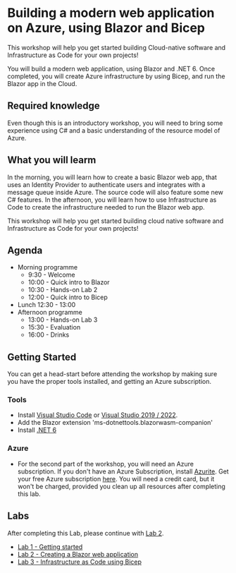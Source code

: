 # Building a modern web application on Azure, using Blazor and Bicep

This workshop will help you get started building Cloud-native software and Infrastructure as Code for your own projects!

You will build a modern web application, using Blazor and .NET 6. Once completed, you will create Azure infrastructure by using Bicep, and run the Blazor app in the Cloud.

## Required knowledge
Even though this is an introductory workshop, you will need to bring some experience using C# and a basic understanding of the resource model of Azure.

## What you will learm
In the morning, you will learn how to create a basic Blazor web app, that uses an Identity Provider to authenticate users and integrates with a message queue inside Azure. The source code will also feature some new C# features.
In the afternoon, you will learn how to use Infrastructure as Code to create the infrastructure needed to run the Blazor web app. 

This workshop will help you get started building cloud native software and Infrastructure as Code for your own projects!

## Agenda
- Morning programme
    - 9:30 - Welcome
    - 10:00 - Quick intro to Blazor
    - 10:30 - Hands-on Lab 2
    - 12:00 - Quick intro to Bicep
- Lunch 12:30 - 13:00
- Afternoon programme
    - 13:00 - Hands-on Lab 3
    - 15:30 - Evaluation
    - 16:00 - Drinks

## Getting Started
You can get a head-start before attending the workshop by making sure you have the proper tools installed, and getting an Azure subscription.

### Tools
- Install [Visual Studio Code](https://code.visualstudio.com/download) or [Visual Studio 2019 / 2022](https://visualstudio.microsoft.com/downloads/).  
- Add the Blazor extension 'ms-dotnettools.blazorwasm-companion'
- Install [.NET 6](https://dotnet.microsoft.com/download/dotnet/6.0)

### Azure 
- For the second part of the workshop, you will need an Azure subscription. If you don't have an Azure Subscription, install [Azurite](https://docs.microsoft.com/en-us/azure/storage/common/storage-use-azurite?tabs=visual-studio#install-and-run-azurite).
Get your free Azure subscription [here](https://azure.microsoft.com/en-us/free). You will need a credit card, but it won't be charged, provided you clean up all resources after completing this lab.


## Labs

After completing this Lab, please continue with [Lab 2](Lab2-Blazor.md).

- [Lab 1 - Getting started](Lab1-GetttingStarted.md)
- [Lab 2 - Creating a Blazor web application](Lab2-Blazor.md)
- [Lab 3 - Infrastructure as Code using Bicep](Lab3-Bicep.md)

